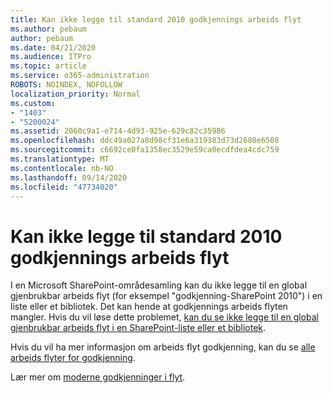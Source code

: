 ```yaml
---
title: Kan ikke legge til standard 2010 godkjennings arbeids flyt
ms.author: pebaum
author: pebaum
ms.date: 04/21/2020
ms.audience: ITPro
ms.topic: article
ms.service: o365-administration
ROBOTS: NOINDEX, NOFOLLOW
localization_priority: Normal
ms.custom:
- "1403"
- "5200024"
ms.assetid: 2060c9a1-e714-4d93-925e-629c82c35986
ms.openlocfilehash: ddc49a027a8d98cf31e6a319383d73d2680e6508
ms.sourcegitcommit: c6692ce0fa1358ec3529e59ca0ecdfdea4cdc759
ms.translationtype: MT
ms.contentlocale: nb-NO
ms.lasthandoff: 09/14/2020
ms.locfileid: "47734020"
---
```

# <a name="cant-add-default-2010-approval-workflow"></a>Kan ikke legge til standard 2010 godkjennings arbeids flyt

I en Microsoft SharePoint-områdesamling kan du ikke legge til en global gjenbrukbar arbeids flyt (for eksempel "godkjenning-SharePoint 2010") i en liste eller et bibliotek. Det kan hende at godkjennings arbeids flyten mangler. Hvis du vil løse dette problemet, [kan du se ikke legge til en global gjenbrukbar arbeids flyt i en SharePoint-liste eller et bibliotek](https://support.microsoft.com/help/4467263/sharepoint-designer-2013-shows-empty-wfpub-library).

Hvis du vil ha mer informasjon om arbeids flyt godkjenning, kan du se [alle arbeids flyter for godkjenning](https://support.office.com/article/All-about-Approval-workflows-078C5A89-821F-44A9-9530-40BB34F9F742). 
 
Lær mer om [moderne godkjenninger i flyt](https://flow.microsoft.com/blog/introducing-modern-approvals). 
  
